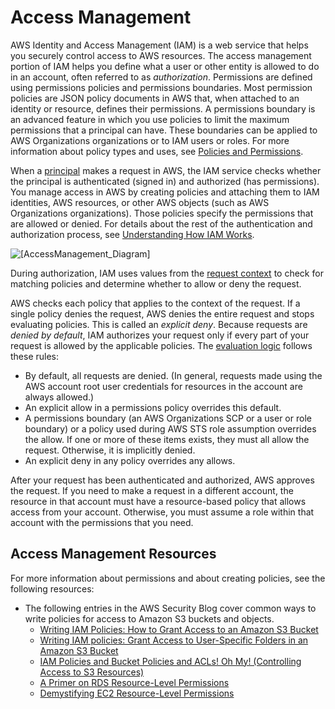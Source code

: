 # Access Management<a name="access"></a>

AWS Identity and Access Management \(IAM\) is a web service that helps you securely control access to AWS resources\. The access management portion of IAM helps you define what a user or other entity is allowed to do in an account, often referred to as *authorization*\. Permissions are defined using permissions policies and permissions boundaries\. Most permission policies are JSON policy documents in AWS that, when attached to an identity or resource, defines their permissions\. A permissions boundary is an advanced feature in which you use policies to limit the maximum permissions that a principal can have\. These boundaries can be applied to AWS Organizations organizations or to IAM users or roles\. For more information about policy types and uses, see [Policies and Permissions](access_policies.md)\.

When a [principal](intro-structure.md#intro-structure-principal) makes a request in AWS, the IAM service checks whether the principal is authenticated \(signed in\) and authorized \(has permissions\)\. You manage access in AWS by creating policies and attaching them to IAM identities, AWS resources, or other AWS objects \(such as AWS Organizations organizations\)\. Those policies specify the permissions that are allowed or denied\. For details about the rest of the authentication and authorization process, see [Understanding How IAM Works](intro-structure.md)\.

![\[AccessManagement_Diagram\]](http://docs.aws.amazon.com/IAM/latest/UserGuide/images/access-diagram_800.png)

During authorization, IAM uses values from the [request context](intro-structure.md#intro-structure-request) to check for matching policies and determine whether to allow or deny the request\. 

AWS checks each policy that applies to the context of the request\. If a single policy denies the request, AWS denies the entire request and stops evaluating policies\. This is called an *explicit deny*\. Because requests are *denied by default*, IAM authorizes your request only if every part of your request is allowed by the applicable policies\. The [evaluation logic](reference_policies_evaluation-logic.md) follows these rules:
+ By default, all requests are denied\. \(In general, requests made using the AWS account root user credentials for resources in the account are always allowed\.\) 
+ An explicit allow in a permissions policy overrides this default\.
+ A permissions boundary \(an AWS Organizations SCP or a user or role boundary\) or a policy used during AWS STS role assumption overrides the allow\. If one or more of these items exists, they must all allow the request\. Otherwise, it is implicitly denied\.
+ An explicit deny in any policy overrides any allows\.

After your request has been authenticated and authorized, AWS approves the request\. If you need to make a request in a different account, the resource in that account must have a resource\-based policy that allows access from your account\. Otherwise, you must assume a role within that account with the permissions that you need\.

## Access Management Resources<a name="access_resources"></a>

For more information about permissions and about creating policies, see the following resources:
+ The following entries in the AWS Security Blog cover common ways to write policies for access to Amazon S3 buckets and objects\.
  + [Writing IAM Policies: How to Grant Access to an Amazon S3 Bucket](http://aws.amazon.com/blogs/security/writing-iam-policies-how-to-grant-access-to-an-amazon-s3-bucket/)
  + [Writing IAM policies: Grant Access to User\-Specific Folders in an Amazon S3 Bucket](http://aws.amazon.com/blogs/security/writing-iam-policies-grant-access-to-user-specific-folders-in-an-amazon-s3-bucket/)
  + [IAM Policies and Bucket Policies and ACLs\! Oh My\! \(Controlling Access to S3 Resources\)](http://aws.amazon.com/blogs/security/iam-policies-and-bucket-policies-and-acls-oh-my-controlling-access-to-s3-resources/)
  + [A Primer on RDS Resource\-Level Permissions](http://aws.amazon.com/blogs/security/a-primer-on-rds-resource-level-permissions)
  + [Demystifying EC2 Resource\-Level Permissions](http://aws.amazon.com/blogs/security/demystifying-ec2-resource-level-permissions/)